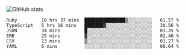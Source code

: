 ![GitHub stats](https://github-readme-stats.vercel.app/api?username=ksk001100&show_icons=true&theme=tokyonight)

<!--START_SECTION:waka-->

```text
Ruby         10 hrs 37 mins  ███████████████▒░░░░░░░░░   61.57 %
TypeScript   5 hrs 16 mins   ███████▓░░░░░░░░░░░░░░░░░   30.56 %
JSON         34 mins         █░░░░░░░░░░░░░░░░░░░░░░░░   03.35 %
ERB          25 mins         ▓░░░░░░░░░░░░░░░░░░░░░░░░   02.46 %
CSV          13 mins         ▒░░░░░░░░░░░░░░░░░░░░░░░░   01.27 %
YAML         6 mins          ░░░░░░░░░░░░░░░░░░░░░░░░░   00.64 %
```

<!--END_SECTION:waka-->
